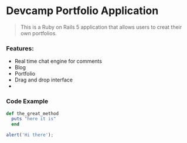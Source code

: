 # Devcamp Portfolio Application

> This is a Ruby on Rails 5 application that allows users to creat their own portfolios.

### Features:

- Real time chat engine for comments
- Blog
- Portfolio
- Drag and drop interface
-
### Code Example

``` ruby 
def the_great_method
  puts "here it is"
  end
  ```
  
  ```javascript
  alert('Hi there');
  ```
